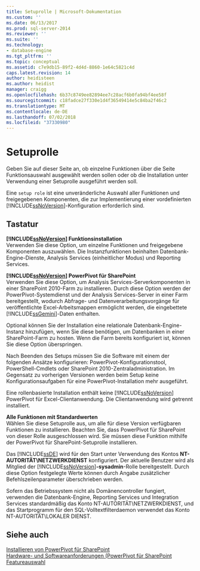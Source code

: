 ```yaml
---
title: Setuprolle | Microsoft-Dokumentation
ms.custom: ''
ms.date: 06/13/2017
ms.prod: sql-server-2014
ms.reviewer: ''
ms.suite: ''
ms.technology:
- database-engine
ms.tgt_pltfrm: ''
ms.topic: conceptual
ms.assetid: c7e9db15-89f2-4d4d-8860-1e64c5821c4d
caps.latest.revision: 14
author: heidisteen
ms.author: heidist
manager: craigg
ms.openlocfilehash: 6b37c8749ee82894ee7c28acf6b0fa94bf4ee58f
ms.sourcegitcommit: c18fadce27f330e1d4f36549414e5c84ba2f46c2
ms.translationtype: MT
ms.contentlocale: de-DE
ms.lasthandoff: 07/02/2018
ms.locfileid: "37330980"
---
```

# <a name="setup-role"></a>Setuprolle
  Geben Sie auf dieser Seite an, ob einzelne Funktionen über die Seite Funktionsauswahl ausgewählt werden sollen oder ob die Installation unter Verwendung einer Setuprolle ausgeführt werden soll.  
  
 Eine `setup role` ist eine unveränderliche Auswahl aller Funktionen und freigegebenen Komponenten, die zur Implementierung einer vordefinierten [!INCLUDE[ssNoVersion](../../includes/ssnoversion-md.md)]-Konfiguration erforderlich sind.  
  
## <a name="options"></a>Tastatur  
 **[!INCLUDE[ssNoVersion](../../includes/ssnoversion-md.md)] Funktionsinstallation**  
 Verwenden Sie diese Option, um einzelne Funktionen und freigegebene Komponenten auszuwählen. Die Instanzfunktionen beinhalten Datenbank-Engine-Dienste, Analysis Services (einheitlicher Modus) und Reporting Services.  
  
 **[!INCLUDE[ssNoVersion](../../includes/ssnoversion-md.md)] PowerPivot für SharePoint**  
 Verwenden Sie diese Option, um Analysis Services-Serverkomponenten in einer SharePoint 2010-Farm zu installieren. Durch diese Option werden der PowerPivot-Systemdienst und der Analysis Services-Server in einer Farm bereitgestellt, wodurch Abfrage- und Datenverarbeitungsvorgänge für veröffentlichte Excel-Arbeitsmappen ermöglicht werden, die eingebettete [!INCLUDE[ssGemini](../../includes/ssgemini-md.md)]-Daten enthalten.  
  
 Optional können Sie der Installation eine relationale Datenbank-Engine-Instanz hinzufügen, wenn Sie diese benötigen, um Datenbanken in einer SharePoint-Farm zu hosten. Wenn die Farm bereits konfiguriert ist, können Sie diese Option überspringen.  
  
 Nach Beenden des Setups müssen Sie die Software mit einem der folgenden Ansätze konfigurieren: PowerPivot-Konfigurationstool, PowerShell-Cmdlets oder SharePoint 2010-Zentraladministration. Im Gegensatz zu vorherigen Versionen werden beim Setup keine Konfigurationsaufgaben für eine PowerPivot-Installation mehr ausgeführt.  
  
 Eine rollenbasierte Installation enthält keine [!INCLUDE[ssNoVersion](../../includes/ssnoversion-md.md)] PowerPivot für Excel-Clientanwendung. Die Clientanwendung wird getrennt installiert.  
  
 **Alle Funktionen mit Standardwerten**  
 Wählen Sie diese Setuprolle aus, um alle für diese Version verfügbaren Funktionen zu installieren. Beachten Sie, dass PowerPivot für SharePoint von dieser Rolle ausgeschlossen wird. Sie müssen diese Funktion mithilfe der PowerPivot für SharePoint-Setuprolle installieren.  
  
 Das [!INCLUDE[ssDE](../../includes/ssde-md.md)] wird für den Start unter Verwendung des Kontos **NT-AUTORITÄT\NETZWERKDIENST** konfiguriert. Der aktuelle Benutzer wird als Mitglied der [!INCLUDE[ssNoVersion](../../includes/ssnoversion-md.md)]**-sysadmin**-Rolle bereitgestellt. Durch diese Option festgelegte Werte können durch Angabe zusätzlicher Befehlszeilenparameter überschrieben werden.  
  
 Sofern das Betriebssystem nicht als Domänencontroller fungiert, verwenden die Datenbank-Engine, Reporting Services und Integration Services standardmäßig das Konto NT-AUTORITÄT\NETZWERKDIENST, und das Startprogramm für den SQL-Volltextfilterdaemon verwendet das Konto NT-AUTORITÄT\LOKALER DIENST.  
  
## <a name="see-also"></a>Siehe auch  
 [Installieren von PowerPivot für SharePoint](http://go.microsoft.com/fwlink/?LinkId=206906)   
 [Hardware- und Softwareanforderungen (PowerPivot für SharePoint](http://go.microsoft.com/fwlink/?LinkId=216823)   
 [Featureauswahl](../../../2014/sql-server/install/feature-selection.md)  
  
  
